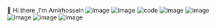 👋 Hi there ,I'm Amirhossein
![image](https://img.shields.io/badge/Django-808080?style=for-the-badge&logo=Django&logoColor=blue)
![image](https://img.shields.io/badge/Django-808080?style=for-the-badge&logo=flask&logoColor=white)
![code](https://user-images.githubusercontent.com/84338957/187644063-b9b899a6-8ce8-4553-a9ae-d35a7d5ca7b1.gif)
![image](https://img.shields.io/badge/Python-808080?style=for-the-badge&logo=Python&logoColor=yellow)
![image](https://img.shields.io/badge/json-808080?style=for-the-badge&logo=Json&logoColor=green)
![image](https://img.shields.io/badge/HTML5-808080?style=for-the-badge&logo=Html5&logoColor=red)
![image](https://img.shields.io/badge/CSS-808080?style=for-the-badge&logo=css3&logoColor=blue)
![image](https://img.shields.io/badge/C%2B%2B-808080?style=for-the-badge&logo=c%2B%2B&logoColor=white)
<!--
**amirfarahani0978/amirfarahani0978** is a ✨ _special_ ✨ repository because its `README.md` (this file) appears on your GitHub profile.
Here are some ideas to get you started:
🔭 I’m currently working on ...
🌱 I’m currently learning ....
👯 I’m looking to collaborate on ...
🤔 I’m looking for help with ...
💬 Ask me about ...
📫 How to reach me: ...
😄 Pronouns: ...
⚡ Fun fact: ...
-->

